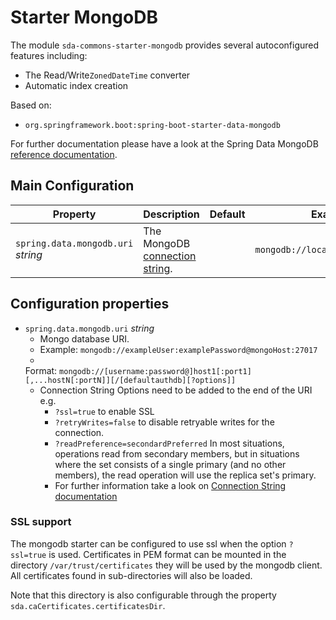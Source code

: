 # Starter MongoDB

The module `sda-commons-starter-mongodb` provides several autoconfigured features including:

  - The Read/Write`ZonedDateTime` converter
  - Automatic index creation

Based on:
  - `org.springframework.boot:spring-boot-starter-data-mongodb`

For further documentation please have a look at the Spring Data MongoDB [reference documentation](https://docs.spring.io/spring-data/mongodb/docs/current/reference/html/).

## Main Configuration

| **Property**                       | **Description**                                                                                                                 | **Default** | **Example**                      | **Env**                   |
|------------------------------------|---------------------------------------------------------------------------------------------------------------------------------|-------------|----------------------------------|---------------------------|
| `spring.data.mongodb.uri` _string_ | The MongoDB [connection string](https://www.mongodb.com/docs/manual/reference/connection-string/#connection-string-uri-format). |             | `mongodb://localhost:27017/test` | `SPRING_DATA_MONGODB_URI` |



## Configuration properties
* `spring.data.mongodb.uri` _string_
  * Mongo database URI.
  * Example: `mongodb://exampleUser:examplePassword@mongoHost:27017`
  *
  Format: `mongodb://[username:password@]host1[:port1][,...hostN[:portN]][/[defaultauthdb][?options]]`
  * Connection String Options need to be added to the end of the URI e.g.
    * `?ssl=true` to enable SSL
    * `?retryWrites=false` to disable retryable writes for the connection.
    * `?readPreference=secondardPreferred` In most situations, operations read from secondary
      members,
      but in situations where the set consists of a single primary (and no other members),
      the read operation will use the replica set's primary.
    * For further information take a look on
      [Connection String documentation](https://docs.mongodb.com/manual/reference/connection-string)

### SSL support

The mongodb starter can be configured to use ssl when the option `?ssl=true` is used. Certificates in PEM format can be mounted
in the directory `/var/trust/certificates` they will be used by the mongodb client. All certificates found in sub-directories will also be loaded.

Note that this directory is also configurable through the property `sda.caCertificates.certificatesDir`.